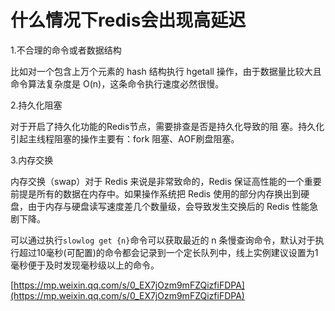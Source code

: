 # 什么情况下redis会出现高延迟

1.不合理的命令或者数据结构

比如对一个包含上万个元素的 hash 结构执行 hgetall 操作，由于数据量比较大且命令算法复杂度是 O(n)，这条命令执行速度必然很慢。

2.持久化阻塞

对于开启了持久化功能的Redis节点，需要排查是否是持久化导致的阻 塞。持久化引起主线程阻塞的操作主要有：fork 阻塞、AOF刷盘阻塞。

3.内存交换

内存交换（swap）对于 Redis 来说是非常致命的，Redis 保证高性能的一个重要前提是所有的数据在内存中。如果操作系统把 Redis 使用的部分内存换出到硬盘，由于内存与硬盘读写速度差几个数量级，会导致发生交换后的 Redis 性能急剧下降。

可以通过执行`slowlog get {n}`命令可以获取最近的 n 条慢查询命令，默认对于执行超过10毫秒(可配置)的命令都会记录到一个定长队列中，线上实例建议设置为1毫秒便于及时发现毫秒级以上的命令。


[https://mp.weixin.qq.com/s/0_EX7jOzm9mFZQizfiFDPA](https://mp.weixin.qq.com/s/0_EX7jOzm9mFZQizfiFDPA)
